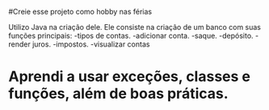 #Creie esse projeto como hobby nas férias

Utilizo Java na criação dele.
Ele consiste na criação de um banco com suas funções principais:
-tipos de contas.
-adicionar conta.
-saque.
-depósito.
-render juros.
-impostos.
-visualizar contas
# Aprendi a usar exceções, classes e funções, além de boas práticas.
